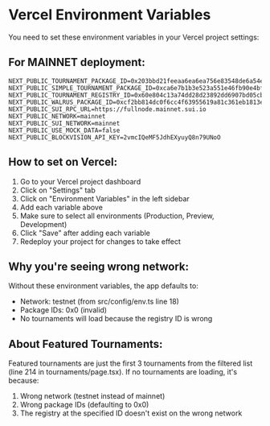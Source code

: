 # Vercel Environment Variables

You need to set these environment variables in your Vercel project settings:

## For MAINNET deployment:

```
NEXT_PUBLIC_TOURNAMENT_PACKAGE_ID=0x203bbd21feeaa6ea6ea756e83548de6a54ed6ac6c29e5dbbfdfe026d5b44858d
NEXT_PUBLIC_SIMPLE_TOURNAMENT_PACKAGE_ID=0xca6e7b1b3e523a551e46fb90e4bf6690b91455919a909e9aa5e8b7619408c5ce
NEXT_PUBLIC_TOURNAMENT_REGISTRY_ID=0x60e804c13a74dd28d23892dd6907bd05cb34f468ad885c20a3035a3ecddc17de
NEXT_PUBLIC_WALRUS_PACKAGE_ID=0xcf2bb814dc0f6cc4f63955619a81c361eb1813e5f3097d4c92d5ed03a2d23912
NEXT_PUBLIC_SUI_RPC_URL=https://fullnode.mainnet.sui.io
NEXT_PUBLIC_NETWORK=mainnet
NEXT_PUBLIC_SUI_NETWORK=mainnet
NEXT_PUBLIC_USE_MOCK_DATA=false
NEXT_PUBLIC_BLOCKVISION_API_KEY=2vmcIQeMF5JdhEXyuyQ8n79UNoO
```

## How to set on Vercel:

1. Go to your Vercel project dashboard
2. Click on "Settings" tab
3. Click on "Environment Variables" in the left sidebar
4. Add each variable above
5. Make sure to select all environments (Production, Preview, Development)
6. Click "Save" after adding each variable
7. Redeploy your project for changes to take effect

## Why you're seeing wrong network:

Without these environment variables, the app defaults to:
- Network: testnet (from src/config/env.ts line 18)
- Package IDs: 0x0 (invalid)
- No tournaments will load because the registry ID is wrong

## About Featured Tournaments:

Featured tournaments are just the first 3 tournaments from the filtered list (line 214 in tournaments/page.tsx).
If no tournaments are loading, it's because:
1. Wrong network (testnet instead of mainnet)
2. Wrong package IDs (defaulting to 0x0)
3. The registry at the specified ID doesn't exist on the wrong network